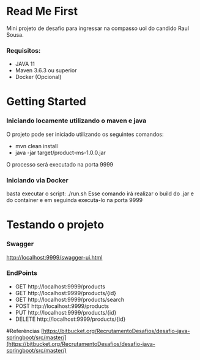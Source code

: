 # Read Me First

Mini projeto de desafio para ingressar na compasso uol do candido Raul Sousa.

### Requisitos:

- JAVA 11
- Maven 3.6.3 ou superior
- Docker (Opcional)

# Getting Started

### Iniciando locamente utilizando o maven e java

O projeto pode ser iniciado utilizando os seguintes comandos:

- mvn clean install 
- java -jar target/product-ms-1.0.0.jar

O processo será executado na porta 9999

### Iniciando via Docker

basta executar o script: ./run.sh Esse comando irá realizar o build do .jar e do container e em seguinda executa-lo na porta 9999

# Testando o projeto

### Swagger
[http://localhost:9999/swagger-ui.html](http://localhost:9999/swagger-ui.html)

### EndPoints
- GET http://localhost:9999/products
- GET http://localhost:9999/products/{id}
- GET http://localhost:9999/products/search
- POST http://localhost:9999/products
- PUT http://localhost:9999/products/{id}
- DELETE http://localhost:9999/products/{id}

#Referências
[https://bitbucket.org/RecrutamentoDesafios/desafio-java-springboot/src/master/](https://bitbucket.org/RecrutamentoDesafios/desafio-java-springboot/src/master/)


